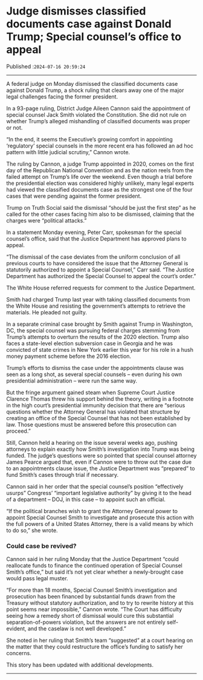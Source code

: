# Judge dismisses classified documents case against Donald Trump; Special counsel’s office to appeal

Published :`2024-07-16 20:59:24`

---

A federal judge on Monday dismissed the classified documents case against Donald Trump, a shock ruling that clears away one of the major legal challenges facing the former president.

In a 93-page ruling, District Judge Aileen Cannon said the appointment of special counsel Jack Smith violated the Constitution. She did not rule on whether Trump’s alleged mishandling of classified documents was proper or not.

“In the end, it seems the Executive’s growing comfort in appointing ‘regulatory’ special counsels in the more recent era has followed an ad hoc pattern with little judicial scrutiny,” Cannon wrote.

The ruling by Cannon, a judge Trump appointed in 2020, comes on the first day of the Republican National Convention and as the nation reels from the failed attempt on Trump’s life over the weekend. Even though a trial before the presidential election was considered highly unlikely, many legal experts had viewed the classified documents case as the strongest one of the four cases that were pending against the former president.

Trump on Truth Social said the dismissal “should be just the first step” as he called for the other cases facing him also to be dismissed, claiming that the charges were “political attacks.”

In a statement Monday evening, Peter Carr, spokesman for the special counsel’s office, said that the Justice Department has approved plans to appeal.

“The dismissal of the case deviates from the uniform conclusion of all previous courts to have considered the issue that the Attorney General is statutorily authorized to appoint a Special Counsel,” Carr said. “The Justice Department has authorized the Special Counsel to appeal the court’s order.”

The White House referred requests for comment to the Justice Department.

Smith had charged Trump last year with taking classified documents from the White House and resisting the government’s attempts to retrieve the materials. He pleaded not guilty.

In a separate criminal case brought by Smith against Trump in Washington, DC, the special counsel was pursuing federal charges stemming from Trump’s attempts to overturn the results of the 2020 election. Trump also faces a state-level election subversion case in Georgia and he was convicted of state crimes in New York earlier this year for his role in a hush money payment scheme before the 2016 election.

Trump’s efforts to dismiss the case under the appointments clause was seen as a long shot, as several special counsels – even during his own presidential administration – were run the same way.

But the fringe argument gained steam when Supreme Court Justice Clarence Thomas threw his support behind the theory, writing in a footnote in the high court’s presidential immunity decision that there are “serious questions whether the Attorney General has violated that structure by creating an office of the Special Counsel that has not been established by law. Those questions must be answered before this prosecution can proceed.”

Still, Cannon held a hearing on the issue several weeks ago, pushing attorneys to explain exactly how Smith’s investigation into Trump was being funded. The judge’s questions were so pointed that special counsel attorney James Pearce argued that, even if Cannon were to throw out the case due to an appointments clause issue, the Justice Department was “prepared” to fund Smith’s cases through trial if necessary.

Cannon said in her order that the special counsel’s position “effectively usurps” Congress’ “important legislative authority” by giving it to the head of a department – DOJ, in this case – to appoint such an official.

“If the political branches wish to grant the Attorney General power to appoint Special Counsel Smith to investigate and prosecute this action with the full powers of a United States Attorney, there is a valid means by which to do so,” she wrote.

### Could case be revived?

Cannon said in her ruling Monday that the Justice Department “could reallocate funds to finance the continued operation of Special Counsel Smith’s office,” but said it’s not yet clear whether a newly-brought case would pass legal muster.

“For more than 18 months, Special Counsel Smith’s investigation and prosecution has been financed by substantial funds drawn from the Treasury without statutory authorization, and to try to rewrite history at this point seems near impossible,” Cannon wrote. “The Court has difficulty seeing how a remedy short of dismissal would cure this substantial separation-of-powers violation, but the answers are not entirely self-evident, and the caselaw is not well developed.”

She noted in her ruling that Smith’s team “suggested” at a court hearing on the matter that they could restructure the office’s funding to satisfy her concerns.

This story has been updated with additional developments.

---


